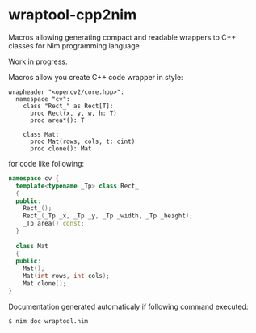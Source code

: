 # wraptool-cpp2nim
Macros allowing generating compact and readable wrappers to C++ classes for Nim programming language

Work in progress.

Macros allow you create C++ code wrapper in style:
```Nimrod
wrapheader "<opencv2/core.hpp>":
  namespace "cv":
    class "Rect_" as Rect[T]:
      proc Rect(x, y, w, h: T)
      proc area*(): T
      
    class Mat:
      proc Mat(rows, cols, t: cint)
      proc clone(): Mat
```
for code like following:
```C++
namespace cv {
  template<typename _Tp> class Rect_
  {
  public:
    Rect_();
    Rect_(_Tp _x, _Tp _y, _Tp _width, _Tp _height);
    _Tp area() const;
  }
  
  class Mat
  {
  public:
    Mat();
    Mat(int rows, int cols);
    Mat clone();
}
```

Documentation generated automaticaly if following command executed:
```Bash
$ nim doc wraptool.nim
```
